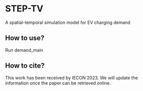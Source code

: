 # STEP-TV
A spatial-temporal simulation model for EV charging demand

## How to use?
Run demand_main

## How to cite?
This work has been received by IECON 2023. We will update the information once the paper can be retrieved online.
